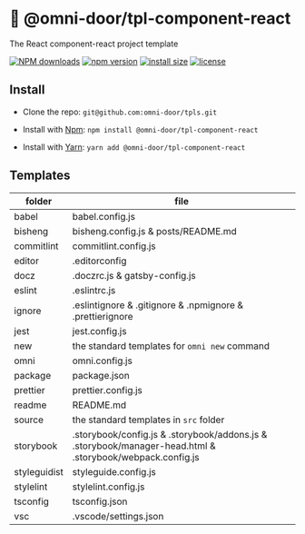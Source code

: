 # 🐸 @omni-door/tpl-component-react
The React component-react project template

[![NPM downloads](http://img.shields.io/npm/dm/%40omni-door%2Ftpl-component-react.svg?style=flat-square)](https://www.npmjs.com/package/@omni-door/tpl-component-react)
[![npm version](https://badge.fury.io/js/%40omni-door%2Ftpl-component-react.svg)](https://badge.fury.io/js/%40omni-door%2Ftpl-component-react)
[![install size](https://packagephobia.now.sh/badge?p=%40omni-door%2Ftpl-component-react)](https://packagephobia.now.sh/result?p=%40omni-door%2Ftpl-component-react)
[![license](http://img.shields.io/npm/l/%40omni-door%2Ftpl-component-react.svg)](https://github.com/omni-door/tpls/blob/master/packages/tpl-component-react/LICENSE)

## Install
* Clone the repo: `git@github.com:omni-door/tpls.git`

* Install with [Npm](https://www.npmjs.com/package/@omni-door/tpl-component-react): `npm install @omni-door/tpl-component-react`

* Install with [Yarn](https://yarnpkg.com/en/package/@omni-door/tpl-component-react): `yarn add @omni-door/tpl-component-react`

## Templates
| folder | file |
| --- | --- |
| babel | babel.config.js |
| bisheng | bisheng.config.js & posts/README.md |
| commitlint | commitlint.config.js |
| editor | .editorconfig |
| docz | .doczrc.js & gatsby-config.js |
| eslint | .eslintrc.js |
| ignore | .eslintignore & .gitignore & .npmignore & .prettierignore |
| jest | jest.config.js |
| new | the standard templates for `omni new` command |
| omni | omni.config.js |
| package | package.json |
| prettier | prettier.config.js |
| readme | README.md |
| source | the standard templates in `src` folder |
| storybook | .storybook/config.js & .storybook/addons.js & .storybook/manager-head.html & .storybook/webpack.config.js |
| styleguidist | styleguide.config.js |
| stylelint | stylelint.config.js |
| tsconfig | tsconfig.json |
| vsc | .vscode/settings.json |